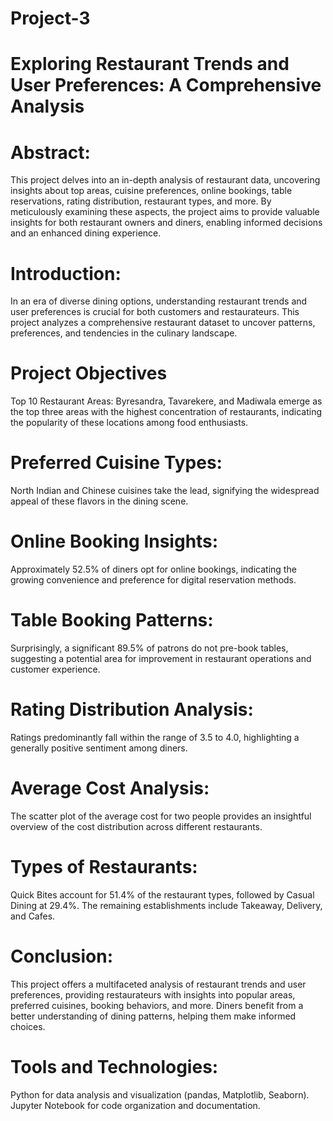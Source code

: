 # Project-3
# Exploring Restaurant Trends and User Preferences: A Comprehensive Analysis
# Abstract:
This project delves into an in-depth analysis of restaurant data, uncovering insights about top areas, cuisine preferences, online bookings, table reservations, rating distribution, restaurant types, and more. By meticulously examining these aspects, the project aims to provide valuable insights for both restaurant owners and diners, enabling informed decisions and an enhanced dining experience.
# Introduction:
In an era of diverse dining options, understanding restaurant trends and user preferences is crucial for both customers and restaurateurs. This project analyzes a comprehensive restaurant dataset to uncover patterns, preferences, and tendencies in the culinary landscape.
# Project Objectives
Top 10 Restaurant Areas:
Byresandra, Tavarekere, and Madiwala emerge as the top three areas with the highest concentration of restaurants, indicating the popularity of these locations among food enthusiasts.
# Preferred Cuisine Types:
North Indian and Chinese cuisines take the lead, signifying the widespread appeal of these flavors in the dining scene.
# Online Booking Insights:
Approximately 52.5% of diners opt for online bookings, indicating the growing convenience and preference for digital reservation methods.
# Table Booking Patterns:
Surprisingly, a significant 89.5% of patrons do not pre-book tables, suggesting a potential area for improvement in restaurant operations and customer experience.
# Rating Distribution Analysis:
Ratings predominantly fall within the range of 3.5 to 4.0, highlighting a generally positive sentiment among diners.
# Average Cost Analysis:
The scatter plot of the average cost for two people provides an insightful overview of the cost distribution across different restaurants.
# Types of Restaurants:
Quick Bites account for 51.4% of the restaurant types, followed by Casual Dining at 29.4%. The remaining establishments include Takeaway, Delivery, and Cafes.
# Conclusion:
This project offers a multifaceted analysis of restaurant trends and user preferences, providing restaurateurs with insights into popular areas, preferred cuisines, booking behaviors, and more. Diners benefit from a better understanding of dining patterns, helping them make informed choices.
# Tools and Technologies:
Python for data analysis and visualization (pandas, Matplotlib, Seaborn).
Jupyter Notebook for code organization and documentation.
